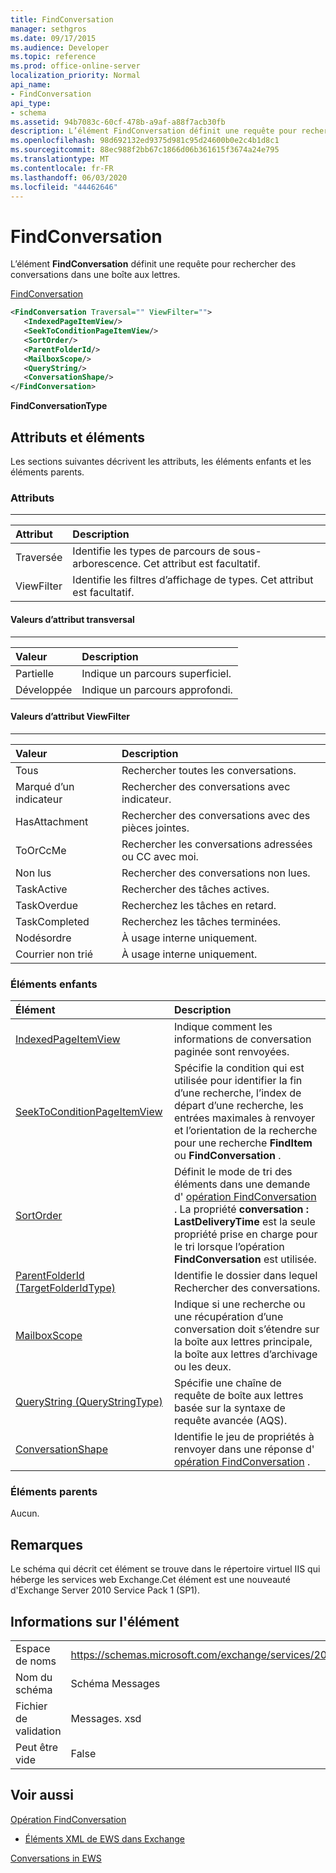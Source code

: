 ```yaml
---
title: FindConversation
manager: sethgros
ms.date: 09/17/2015
ms.audience: Developer
ms.topic: reference
ms.prod: office-online-server
localization_priority: Normal
api_name:
- FindConversation
api_type:
- schema
ms.assetid: 94b7083c-60cf-478b-a9af-a88f7acb30fb
description: L’élément FindConversation définit une requête pour rechercher des conversations dans une boîte aux lettres.
ms.openlocfilehash: 98d692132ed9375d981c95d24600b0e2c4b1d8c1
ms.sourcegitcommit: 88ec988f2bb67c1866d06b361615f3674a24e795
ms.translationtype: MT
ms.contentlocale: fr-FR
ms.lasthandoff: 06/03/2020
ms.locfileid: "44462646"
---
```

# <a name="findconversation"></a>FindConversation

L’élément **FindConversation** définit une requête pour rechercher des conversations dans une boîte aux lettres. 
  
[FindConversation](findconversation.md)
  
```XML
<FindConversation Traversal="" ViewFilter="">
   <IndexedPageItemView/>
   <SeekToConditionPageItemView/>
   <SortOrder/>
   <ParentFolderId/>
   <MailboxScope/>
   <QueryString/>
   <ConversationShape/>
</FindConversation>
```

 **FindConversationType**
## <a name="attributes-and-elements"></a>Attributs et éléments

Les sections suivantes décrivent les attributs, les éléments enfants et les éléments parents.
  
### <a name="attributes"></a>Attributs

****

|**Attribut**|**Description**|
|:-----|:-----|
|Traversée  <br/> |Identifie les types de parcours de sous-arborescence. Cet attribut est facultatif.  <br/> |
|ViewFilter  <br/> |Identifie les filtres d’affichage de types. Cet attribut est facultatif.  <br/> |
   
#### <a name="traversal-attribute-values"></a>Valeurs d’attribut transversal

****

|**Valeur**|**Description**|
|:-----|:-----|
|Partielle  <br/> |Indique un parcours superficiel.  <br/> |
|Développée  <br/> |Indique un parcours approfondi.  <br/> |
   
#### <a name="viewfilter-attribute-values"></a>Valeurs d’attribut ViewFilter

****

|**Valeur**|**Description**|
|:-----|:-----|
|Tous  <br/> |Rechercher toutes les conversations.  <br/> |
|Marqué d’un indicateur  <br/> |Rechercher des conversations avec indicateur.  <br/> |
|HasAttachment  <br/> |Rechercher des conversations avec des pièces jointes.  <br/> |
|ToOrCcMe  <br/> |Rechercher les conversations adressées ou CC avec moi.  <br/> |
|Non lus  <br/> |Rechercher des conversations non lues.  <br/> |
|TaskActive  <br/> |Rechercher des tâches actives.  <br/> |
|TaskOverdue  <br/> |Recherchez les tâches en retard.  <br/> |
|TaskCompleted  <br/> |Recherchez les tâches terminées.  <br/> |
|Nodésordre  <br/> |À usage interne uniquement.  <br/> |
|Courrier non trié  <br/> |À usage interne uniquement.  <br/> |
   
### <a name="child-elements"></a>Éléments enfants

|**Élément**|**Description**|
|:-----|:-----|
|[IndexedPageItemView](indexedpageitemview.md) <br/> |Indique comment les informations de conversation paginée sont renvoyées.  <br/> |
|[SeekToConditionPageItemView](seektoconditionpageitemview.md) <br/> |Spécifie la condition qui est utilisée pour identifier la fin d’une recherche, l’index de départ d’une recherche, les entrées maximales à renvoyer et l’orientation de la recherche pour une recherche **FindItem** ou **FindConversation** .  <br/> |
|[SortOrder](sortorder.md) <br/> |Définit le mode de tri des éléments dans une demande d' [opération FindConversation](findconversation-operation.md) . La propriété **conversation : LastDeliveryTime** est la seule propriété prise en charge pour le tri lorsque l’opération **FindConversation** est utilisée.  <br/> |
|[ParentFolderId (TargetFolderIdType)](parentfolderid-targetfolderidtype.md) <br/> |Identifie le dossier dans lequel Rechercher des conversations.  <br/> |
|[MailboxScope](mailboxscope.md) <br/> |Indique si une recherche ou une récupération d’une conversation doit s’étendre sur la boîte aux lettres principale, la boîte aux lettres d’archivage ou les deux.  <br/> |
|[QueryString (QueryStringType)](querystring-querystringtype.md) <br/> |Spécifie une chaîne de requête de boîte aux lettres basée sur la syntaxe de requête avancée (AQS).  <br/> |
|[ConversationShape](conversationshape.md) <br/> |Identifie le jeu de propriétés à renvoyer dans une réponse d' [opération FindConversation](findconversation-operation.md) .  <br/> |
   
### <a name="parent-elements"></a>Éléments parents

Aucun.
  
## <a name="remarks"></a>Remarques

Le schéma qui décrit cet élément se trouve dans le répertoire virtuel IIS qui héberge les services web Exchange.Cet élément est une nouveauté d'Exchange Server 2010 Service Pack 1 (SP1).
  
## <a name="element-information"></a>Informations sur l'élément

|||
|:-----|:-----|
|Espace de noms  <br/> |https://schemas.microsoft.com/exchange/services/2006/messages  <br/> |
|Nom du schéma  <br/> |Schéma Messages  <br/> |
|Fichier de validation  <br/> |Messages. xsd  <br/> |
|Peut être vide  <br/> |False  <br/> |
   
## <a name="see-also"></a>Voir aussi



[Opération FindConversation](findconversation-operation.md)


- [Éléments XML de EWS dans Exchange](ews-xml-elements-in-exchange.md)


[Conversations in EWS](https://msdn.microsoft.com/library/91e64629-db6c-4c94-9dcb-d386232e8467%28Office.15%29.aspx)

